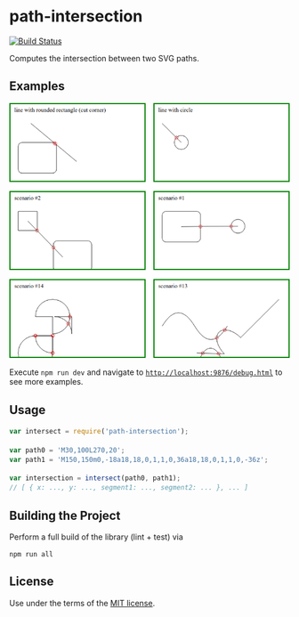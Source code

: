 # path-intersection

[![Build Status](https://travis-ci.org/bpmn-io/path-intersection.svg?branch=master)](https://travis-ci.org/bpmn-io/path-intersection)

Computes the intersection between two SVG paths.


## Examples

![Intersection examples](./resources/examples.png)

Execute `npm run dev` and navigate to [`http://localhost:9876/debug.html`](http://localhost:9876/debug.html) to see more examples.


## Usage

```javascript
var intersect = require('path-intersection');

var path0 = 'M30,100L270,20';
var path1 = 'M150,150m0,-18a18,18,0,1,1,0,36a18,18,0,1,1,0,-36z';

var intersection = intersect(path0, path1);
// [ { x: ..., y: ..., segment1: ..., segment2: ... }, ... ]
```


## Building the Project

Perform a full build of the library (lint + test) via

```
npm run all
```


## License

Use under the terms of the [MIT license](http://opensource.org/licenses/MIT).